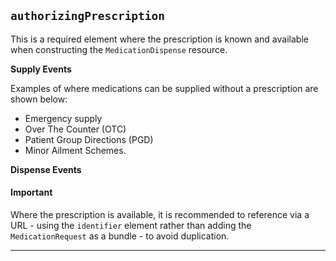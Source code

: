 ## `authorizingPrescription`
This is a required element where the prescription is known and available when constructing the `MedicationDispense` resource.

**Supply Events**

Examples of where medications can be supplied without a prescription are shown below:

- Emergency supply
- Over The Counter (OTC)
- Patient Group Directions (PGD) 
- Minor Ailment Schemes.

**Dispense Events**

<div markdown="span" class="alert alert-warning" role="alert"><i class="fa fa-information"></i><h4>Important</h4>
Where the prescription is available, it is recommended to reference via a URL - using the <code>identifier</code> element rather than adding the <code>MedicationRequest</code> as a bundle - to avoid duplication.
</div>

---
